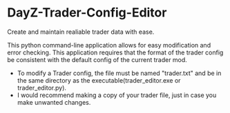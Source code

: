 # DayZ-Trader-Config-Editor
Create and maintain realiable trader data with ease.

 This python command-line application allows for easy modification and error checking. This application requires that the format of the trader config be consistent with the default config of the current trader mod. 
 
- To modify a Trader config, the file must be named "trader.txt" and be in the same directory as the executable(trader_editor.exe or trader_editor.py).
- I would recommend making a copy of your trader file, just in case you make unwanted changes.
